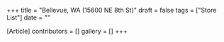 +++
title = "Bellevue, WA (15600 NE 8th St)"
draft = false
tags = ["Store List"]
date = ""

[Article]
contributors = []
gallery = []
+++